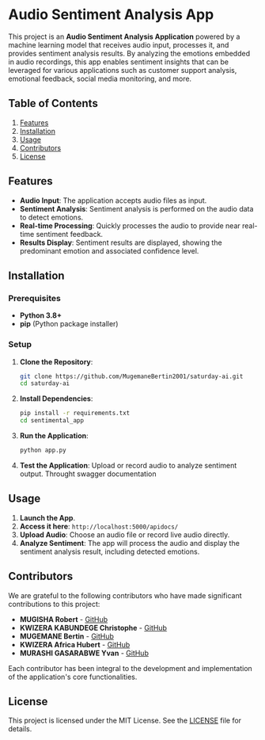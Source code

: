 # Audio Sentiment Analysis App

This project is an **Audio Sentiment Analysis Application** powered by a machine learning model that receives audio input, processes it, and provides sentiment analysis results. By analyzing the emotions embedded in audio recordings, this app enables sentiment insights that can be leveraged for various applications such as customer support analysis, emotional feedback, social media monitoring, and more.

## Table of Contents

1. [Features](#features)
2. [Installation](#installation)
3. [Usage](#usage)
4. [Contributors](#contributors)
5. [License](#license)

## Features

- **Audio Input**: The application accepts audio files as input.
- **Sentiment Analysis**: Sentiment analysis is performed on the audio data to detect emotions.
- **Real-time Processing**: Quickly processes the audio to provide near real-time sentiment feedback.
- **Results Display**: Sentiment results are displayed, showing the predominant emotion and associated confidence level.

## Installation

### Prerequisites

- **Python 3.8+**
- **pip** (Python package installer)

### Setup

1. **Clone the Repository**:
    ```bash
    git clone https://github.com/MugemaneBertin2001/saturday-ai.git
    cd saturday-ai
    ```

2. **Install Dependencies**:
    ```bash
    pip install -r requirements.txt
    cd sentimental_app
    ```

3. **Run the Application**:
    ```bash
    python app.py
    ```

4. **Test the Application**:
   Upload or record audio to analyze sentiment output.
   Throught swagger documentation


## Usage

1. **Launch the App**.
2. **Access it here**: `http://localhost:5000/apidocs/`
3. **Upload Audio**: Choose an audio file or record live audio directly.
4. **Analyze Sentiment**: The app will process the audio and display the sentiment analysis result, including detected emotions.

## Contributors

We are grateful to the following contributors who have made significant contributions to this project:

- **MUGISHA Robert** - [GitHub](https://github.com/RobertMugisha)
- **KWIZERA KABUNDEGE Christophe** - [GitHub](https://github.com/kabundege)
- **MUGEMANE Bertin** - [GitHub](https://github.com/mugemanebertin2001)
- **KWIZERA Africa Hubert** - [GitHub](https://github.com/Umwe)
- **MURASHI GASARABWE Yvan** - [GitHub](https://github.com/murashi07)

Each contributor has been integral to the development and implementation of the application's core functionalities.

## License

This project is licensed under the MIT License. See the [LICENSE](LICENSE) file for details.

